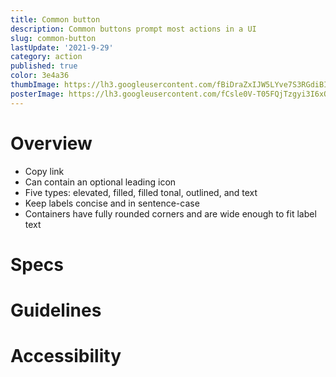 ```yaml
---
title: Common button
description: Common buttons prompt most actions in a UI
slug: common-button
lastUpdate: '2021-9-29'
category: action
published: true
color: 3e4a36
thumbImage: https://lh3.googleusercontent.com/fBiDraZxIJW5LYve7S3RGdiBIk48r1K6TXtpJsQQnfYMiDpUwrIaDT3CNLkqoNrxUTfuBQ5lX5fGpl12bND5_pEhiZcUfV_7C345dXfCxb7kn0b7oAcT=s0
posterImage: https://lh3.googleusercontent.com/fCsle0V-T05FQjTzgyi3I6xQHlMcMYmyMorYhRHxdmQK0tFjNQrdVpEgbICiME_jmSiH2LpzwPTy05P07Qns5HlPy_4v7YIGSEwtaegkIWmohQTN6A=w1200
---
```


# Overview

- Copy link
- Can contain an optional leading icon
- Five types: elevated, filled, filled tonal, outlined, and text
- Keep labels concise and in sentence-case
- Containers have fully rounded corners and are wide enough to fit label text

# Specs

# Guidelines

# Accessibility